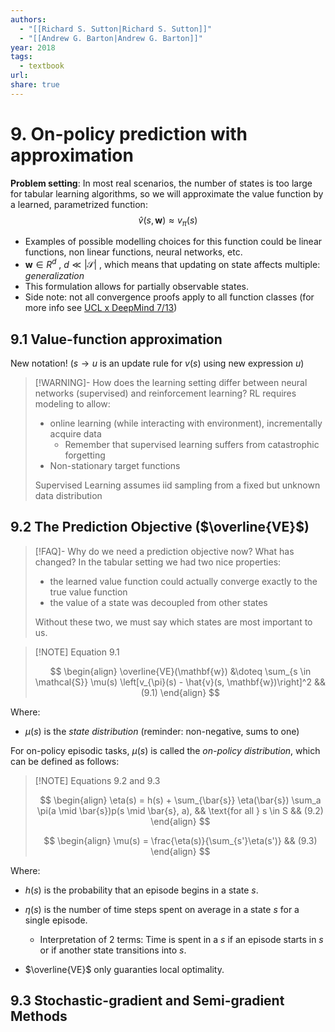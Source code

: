 ```yaml
---
authors:
  - "[[Richard S. Sutton|Richard S. Sutton]]"
  - "[[Andrew G. Barton|Andrew G. Barton]]"
year: 2018
tags:
  - textbook
url: 
share: true
---
```

# 9. On-policy  prediction with approximation

**Problem setting**: In most real scenarios, the number of states is too large for tabular learning algorithms, so we will approximate the value function by a learned, parametrized function:
$$\hat{v}(s, \mathbf{w}) \approx v_\pi(s)$$
- Examples of possible modelling choices for this function could be linear functions, non linear functions, neural networks, etc.
- $\mathbf{w} \in R^d$ , $d \ll |\mathcal{S}|$ , which means that updating on state affects multiple: *generalization*
- This formulation allows for partially observable states.
- Side note: not all convergence proofs apply to all function classes (for more info see [UCL x DeepMind 7/13](https://youtu.be/ook46h2Jfb4?si=uEHHuZOyzDgkmLqr))
## 9.1 Value-function approximation

New notation! ($s\to u$ is an update rule for $v(s)$ using new expression $u$)  

> [!WARNING]- How does the learning setting differ between neural networks (supervised) and reinforcement learning?
> RL requires modeling to allow:
> - online learning (while interacting with environment), incrementally acquire data
> 	- Remember that supervised learning suffers from catastrophic forgetting
> - Non-stationary target functions
> 
> Supervised Learning assumes iid sampling from a fixed but unknown data distribution

## 9.2 The Prediction Objective ($\overline{VE}$) 

> [!FAQ]- Why do we need a prediction objective now? What has changed?
> In the tabular setting we had two nice properties:
> - the learned value function could actually converge exactly to the true value function
> - the value of a state was decoupled from other states
> 
> Without these two, we must say which states are most important to us.

> [!NOTE] Equation 9.1
> 
> $$
> \begin{align}
> \overline{VE}(\mathbf{w}) &\doteq \sum_{s \in \mathcal{S}}  \mu(s) \left[v_{\pi}(s) - \hat{v}(s, \mathbf{w})\right]^2 && (9.1)
> \end{align}
> $$

Where:
- $\mu(s)$ is the *state distribution* (reminder: non-negative, sums to one)

For on-policy episodic tasks, $\mu(s)$ is called the *on-policy distribution*, which can be defined as follows:

> [!NOTE] Equations 9.2 and 9.3
> 
> $$
> \begin{align}
> \eta(s) = h(s) + \sum_{\bar{s}} \eta(\bar{s}) \sum_a \pi(a \mid \bar{s})p(s \mid \bar{s}, a), && \text{for all } s \in S  && (9.2)
> \end{align}
> $$
> 
> $$
> \begin{align}
> \mu(s) = \frac{\eta(s)}{\sum_{s'}\eta(s')} && (9.3)
> \end{align}
> $$

Where:
-  $h(s)$ is the probability that an episode begins in a state $s$.
- $\eta(s)$ is the number of time steps spent on average in a state $s$ for a single episode.
	- Interpretation of 2 terms: Time is spent in a $s$ if an episode starts in $s$ or if another state transitions into $s$.


- $\overline{VE}$ only guaranties local optimality.


## 9.3 Stochastic-gradient and Semi-gradient Methods